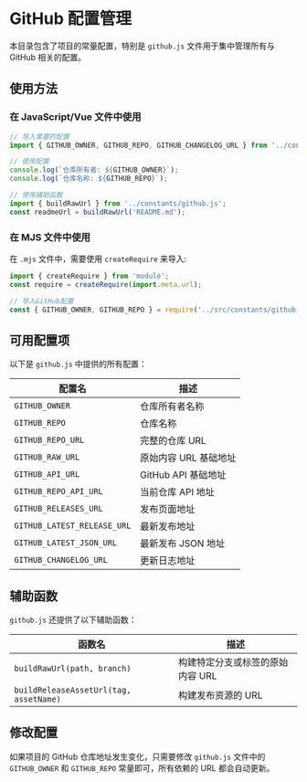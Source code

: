 # GitHub 配置管理

本目录包含了项目的常量配置，特别是 `github.js` 文件用于集中管理所有与 GitHub 相关的配置。

## 使用方法

### 在 JavaScript/Vue 文件中使用

```javascript
// 导入需要的配置
import { GITHUB_OWNER, GITHUB_REPO, GITHUB_CHANGELOG_URL } from '../constants/github.js';

// 使用配置
console.log(`仓库所有者: ${GITHUB_OWNER}`);
console.log(`仓库名称: ${GITHUB_REPO}`);

// 使用辅助函数
import { buildRawUrl } from '../constants/github.js';
const readmeUrl = buildRawUrl('README.md');
```

### 在 MJS 文件中使用

在 `.mjs` 文件中，需要使用 `createRequire` 来导入:

```javascript
import { createRequire } from 'module';
const require = createRequire(import.meta.url);

// 导入GitHub配置
const { GITHUB_OWNER, GITHUB_REPO } = require('../src/constants/github.js');
```

## 可用配置项

以下是 `github.js` 中提供的所有配置：

| 配置名 | 描述 |
|--------|------|
| `GITHUB_OWNER` | 仓库所有者名称 |
| `GITHUB_REPO` | 仓库名称 |
| `GITHUB_REPO_URL` | 完整的仓库 URL |
| `GITHUB_RAW_URL` | 原始内容 URL 基础地址 |
| `GITHUB_API_URL` | GitHub API 基础地址 |
| `GITHUB_REPO_API_URL` | 当前仓库 API 地址 |
| `GITHUB_RELEASES_URL` | 发布页面地址 |
| `GITHUB_LATEST_RELEASE_URL` | 最新发布地址 |
| `GITHUB_LATEST_JSON_URL` | 最新发布 JSON 地址 |
| `GITHUB_CHANGELOG_URL` | 更新日志地址 |

## 辅助函数

`github.js` 还提供了以下辅助函数：

| 函数名 | 描述 |
|--------|------|
| `buildRawUrl(path, branch)` | 构建特定分支或标签的原始内容 URL |
| `buildReleaseAssetUrl(tag, assetName)` | 构建发布资源的 URL |

## 修改配置

如果项目的 GitHub 仓库地址发生变化，只需要修改 `github.js` 文件中的 `GITHUB_OWNER` 和 `GITHUB_REPO` 常量即可，所有依赖的 URL 都会自动更新。 